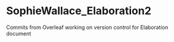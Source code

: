 # SophieWallace_Elaboration2
Commits from Overleaf working on version control for Elaboration document 
